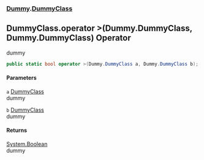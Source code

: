### [Dummy](./Dummy.md 'Dummy').[DummyClass](./Dummy-DummyClass.md 'Dummy.DummyClass')
## DummyClass.operator &gt;(Dummy.DummyClass, Dummy.DummyClass) Operator
dummy  
```csharp
public static bool operator >(Dummy.DummyClass a, Dummy.DummyClass b);
```
#### Parameters
<a name='Dummy-DummyClass-op_GreaterThan(Dummy-DummyClass_Dummy-DummyClass)-a'></a>
`a` [DummyClass](./Dummy-DummyClass.md 'Dummy.DummyClass')  
dummy  
  
<a name='Dummy-DummyClass-op_GreaterThan(Dummy-DummyClass_Dummy-DummyClass)-b'></a>
`b` [DummyClass](./Dummy-DummyClass.md 'Dummy.DummyClass')  
dummy  
  
#### Returns
[System.Boolean](https://docs.microsoft.com/en-us/dotnet/api/System.Boolean 'System.Boolean')  
dummy  

